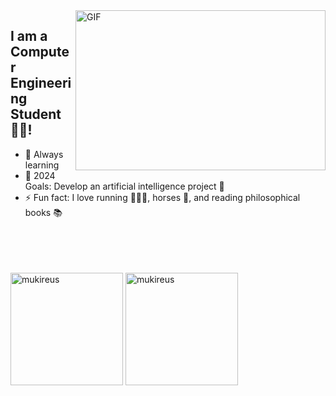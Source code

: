 
  <img align="right" alt="GIF" src="https://github.com/abhisheknaiidu/abhisheknaiidu/blob/master/code.gif?raw=true" width="400" height="256" />

  ## I am a Computer Engineering Student 👨‍🎓!
  - 🌱 Always learning 
  - 🥅 2024 Goals: Develop an artificial intelligence project 🤖
  - ⚡ Fun fact: I love running 🏃🏻‍♀️, horses 🐎, and reading philosophical books 📚

  <br />
  <br />
  <br />
  <br />
  
  <div>
    <img height="180em" src="https://github-readme-stats.vercel.app/api?username=Busedkc&show_icons=true&locale=en&theme=algolia&include_all_commits=true&count_private=true" alt="mukireus"/>
    <img height="180em" src="https://github-readme-stats.vercel.app/api/top-langs/?username=Busedkc&layout=compact&langs_count=8&theme=algolia" alt="mukireus"/>
  </div>

